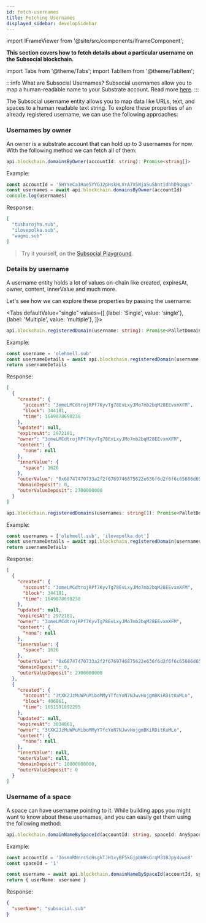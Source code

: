 ```yaml
---
id: fetch-usernames
title: Fetching Usernames
displayed_sidebar: developSidebar
---
```

import IFrameViewer from '@site/src/components/IframeComponent';

**This section covers how to fetch details about a particular username on the Subsocial blockchain.**

import Tabs from '@theme/Tabs';
import TabItem from '@theme/TabItem';

:::info What are Subsocial Usernames?
Subsocial usernames allow you to map a human-readable name to your Substrate account. Read more [here](/docs/tutorials/usernames).
:::

The Subsocial username entity allows you to map data like URLs, text, and spaces to a human readable text string. To explore these properties of an already registered username, we can use the following approaches:

### Usernames by owner

An owner is a substrate account that can hold up to 3 usernames for now. With the following method we can fetch all of them:

```typescript
api.blockchain.domainsByOwner(accountId: string): Promise<string[]>
```

Example:

```typescript
const accountId = '5HYYeCa1Hae5YYGJ2pHskHLVrA7V5WjaSuSbntidhhD9qqgs'
const usernames = await api.blockchain.domainsByOwner(accountId)
console.log(usernames)
```

Response:

```json
[
  "tusharojha.sub",
  "ilovepolka.sub",
  "wagmi.sub"
]
```

> Try it yourself, on the [Subsocial Playground](https://play.subsocial.network/reading-data/domains/by-owner).


 <IFrameViewer
      src="https://play.subsocial.network/reading-data/domains/by-owner?iframe=true"
  />


### Details by username

A username entity holds a lot of values on-chain like created, expiresAt, owner, content, innerValue and much more.

Let's see how we can explore these properties by passing the username:


<Tabs
defaultValue="single"
values={[
{label: 'Single', value: 'single'},
{label: 'Multiple', value: 'multiple'},
]}>
<TabItem value="single">


```typescript
api.blockchain.registeredDomain(username: string): Promise<PalletDomainsDomainMeta[]>
```

Example:

```typescript
const username = 'olehmell.sub'
const usernameDetails = await api.blockchain.registeredDomain(username)
return usernameDetails
```

Response:

```json
[
  {
    "created": {
      "account": "3omeLMCdtrojRPf7KyvTg78EvLxyJMo7mb2bqM28EEvxmXFM",
      "block": 344181,
      "time": 1649878698238
    },
    "updated": null,
    "expiresAt": 2972181,
    "owner": "3omeLMCdtrojRPf7KyvTg78EvLxyJMo7mb2bqM28EEvxmXFM",
    "content": {
      "none": null
    },
    "innerValue": {
      "space": 1626
    },
    "outerValue": "0x68747470733a2f2f6769746875622e636f6d2f6f6c65686d656c6c",
    "domainDeposit": 0,
    "outerValueDeposit": 2700000000
  }
]
```

  </TabItem>
  <TabItem value="multiple">


```typescript
api.blockchain.registeredDomains(usernames: string[]): Promise<PalletDomainsDomainMeta[]>
```

Example:

```typescript
const usernames = ['olehmell.sub', 'ilovepolka.dot']
const usernameDetails = await api.blockchain.registeredDomain(usernames)
return usernameDetails
```

Response:

```json
[
  {
    "created": {
      "account": "3omeLMCdtrojRPf7KyvTg78EvLxyJMo7mb2bqM28EEvxmXFM",
      "block": 344181,
      "time": 1649878698238
    },
    "updated": null,
    "expiresAt": 2972181,
    "owner": "3omeLMCdtrojRPf7KyvTg78EvLxyJMo7mb2bqM28EEvxmXFM",
    "content": {
      "none": null
    },
    "innerValue": {
      "space": 1626
    },
    "outerValue": "0x68747470733a2f2f6769746875622e636f6d2f6f6c65686d656c6c",
    "domainDeposit": 0,
    "outerValueDeposit": 2700000000
  },
  {
    "created": {
      "account": "3tXK2JzMuWPuMiboMMyYTfcYoN7NJwvHojgmBKiRDitKuMLo",
      "block": 406861,
      "time": 1651591092295
    },
    "updated": null,
    "expiresAt": 3034861,
    "owner": "3tXK2JzMuWPuMiboMMyYTfcYoN7NJwvHojgmBKiRDitKuMLo",
    "content": {
      "none": null
    },
    "innerValue": null,
    "outerValue": null,
    "domainDeposit": 10000000000,
    "outerValueDeposit": 0
  }
]
```

  </TabItem>
</Tabs>

<IFrameViewer
    src="https://play.subsocial.network/reading-data/domains/by-name?iframe=true"
/>



### Username of a space

A space can have username pointing to it. While building apps you might want to know about these usernames, and you can easily get them using the following method:

```typescript
api.blockchain.domainNameBySpaceId(accountId: string, spaceId: AnySpaceId): Promise<string>
```

Example:

```typescript
const accountId = '3osmnRNnrcScHsgkTJH1xyBF5kGjpbWHsGrqM31BJpy4vwn8'
const spaceId = '1'

const username = await api.blockchain.domainNameBySpaceId(accountId, spaceId)
return { userName: username }
```

Response:

```json
{
  "userName": "subsocial.sub"
}
```

<IFrameViewer
    src="https://play.subsocial.network/reading-data/domains/by-space?iframe=true"
/>
